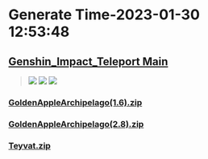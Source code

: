 # Generate Time-2023-01-30 12:53:48

## [Genshin_Impact_Teleport Main](https://github.com/Sam5440/Genshin_Impact_Teleport/edit/main/README.md)

>![](https://komarev.com/ghpvc/?username=done439)
>![](https://komarev.com/ghpvc/?username=done438)
>![](https://komarev.com/ghpvc/?username=done437)

### [GoldenAppleArchipelago(1.6).zip](https://raw.githubusercontent.com/Sam5440/Genshin_Impact_Teleport/download/AutoGeneratePoint/Points%28SortByItemKind%29%5Bver3.1-Test%5D%5Bcn-en%5D%5B2022-10-25%5D/TeleportAll%20%5Bv3.1%5D%5B15M-2%5D%5B3M-yoffset%5D%5BEN%5D/Animals/Fowl_Drop2/GoldenAppleArchipelago%281.6%29.zip)

### [GoldenAppleArchipelago(2.8).zip](https://raw.githubusercontent.com/Sam5440/Genshin_Impact_Teleport/download/AutoGeneratePoint/Points%28SortByItemKind%29%5Bver3.1-Test%5D%5Bcn-en%5D%5B2022-10-25%5D/TeleportAll%20%5Bv3.1%5D%5B15M-2%5D%5B3M-yoffset%5D%5BEN%5D/Animals/Fowl_Drop2/GoldenAppleArchipelago%282.8%29.zip)

### [Teyvat.zip](https://raw.githubusercontent.com/Sam5440/Genshin_Impact_Teleport/download/AutoGeneratePoint/Points%28SortByItemKind%29%5Bver3.1-Test%5D%5Bcn-en%5D%5B2022-10-25%5D/TeleportAll%20%5Bv3.1%5D%5B15M-2%5D%5B3M-yoffset%5D%5BEN%5D/Animals/Fowl_Drop2/Teyvat.zip)

